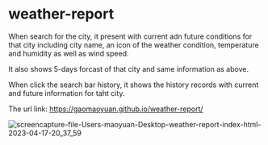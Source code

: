 # weather-report

When search for the city, it present with current adn future conditions for that city including city name, an icon of the weather condition, temperature and humidity as well as wind speed.

It also shows 5-days forcast of that city and same information as above.

When click the search bar history, it shows the history records with current and future information for taht city.

The url link: https://gaomaoyuan.github.io/weather-report/

![screencapture-file-Users-maoyuan-Desktop-weather-report-index-html-2023-04-17-20_37_59](https://user-images.githubusercontent.com/73092032/232645654-6f0e69f0-a9b2-4338-9506-1a6bbd011ba0.png)